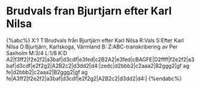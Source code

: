 # Brudvals fran Bjurtjarn efter Karl Nilsa

{%abc%}
X:1
T:Brudvals från Bjurtjärn efter Karl Nilsa
R:Vals
S:Efter Karl Nilsa
O:Bjurtjärn, Karlskoga, Värmland
B:
Z:ABC-transkribering av Per Saxholm
M:3/4
L:1/8
K:D
A2|f3ff2|f2e2f2|a3baf|d3cdf|e3fed|c2B2A2|e3fed|cBAGFE|D2ffff|f2e2f2|a3baf|d3cdf|e2f2g2|A2B2c2|d3dd2|d4:|zedc|d2bbb2|c2aaa2|B2ggg2|gf ag fe|d2bbb2|c2aaa2|B2ggg2|gf ag fe|A3ff2|f2e2f2|a3baf|d3cdf|e2f2g2|A2B2c2|d3dd2|d4:| 
{%endabc%}
